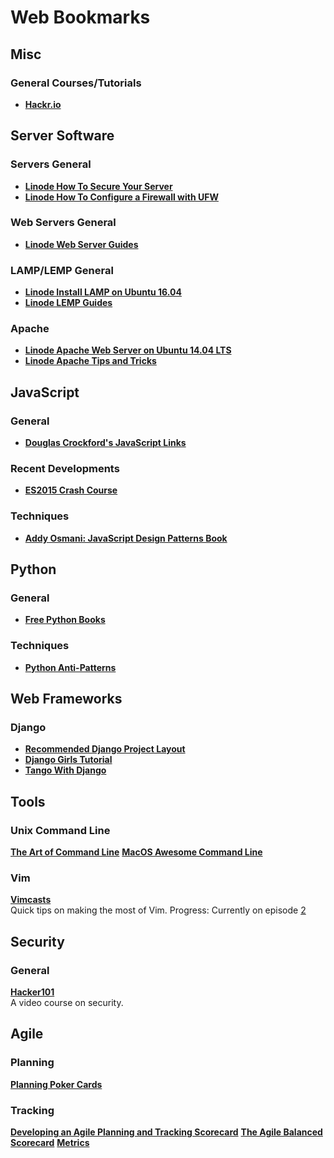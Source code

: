Web Bookmarks
=============

Misc
----

### General Courses/Tutorials ###
- **[Hackr.io][misc_general_01]**


Server Software
---------------

### Servers General ###
- **[Linode How To Secure Your Server][servers_general_01]**
- **[Linode How To Configure a Firewall with UFW][servers_general_02]**

### Web Servers General ###
- **[Linode Web Server Guides][servers_web_01]**

### LAMP/LEMP General ###
- **[Linode Install LAMP on Ubuntu 16.04][servers_lamp_01]**
- **[Linode LEMP Guides][servers_lamp_02]**

### Apache ###
- **[Linode Apache Web Server on Ubuntu 14.04 LTS][servers_apache_01]**
- **[Linode Apache Tips and Tricks][servers_apache_02]**


JavaScript
----------

### General ###
- **[Douglas Crockford's JavaScript Links][javascript_general_01]**

### Recent Developments ###
- **[ES2015 Crash Course][javascript_new_01]**

### Techniques ##
- **[Addy Osmani: JavaScript Design Patterns Book][javascript_techniques_01]**


Python
------

### General ###
- **[Free Python Books][python_general_01]**

### Techniques ###
- **[Python Anti-Patterns][python_techniques_01]**

Web Frameworks
--------------

### Django ###
- **[Recommended Django Project Layout][webframeworks_django_01]**
- **[Django Girls Tutorial][webframeworks_django_02]**
- **[Tango With Django][webframeworks_django_03]**


Tools
-----

### Unix Command Line ###
**[The Art of Command Line][tools_cli_02]**
**[MacOS Awesome Command Line][tools_cli_01]**


### Vim ###

**[Vimcasts][tools_vim_01]**  
Quick tips on making the most of Vim. 
Progress: Currently on episode [2][tools_vim_02]


Security
--------

### General ###

**[Hacker101][security_general_01]**  
A video course on security.


Agile
-----

### Planning ###
**[Planning Poker Cards][agile_planning_01]**

### Tracking ###
**[Developing an Agile Planning and Tracking Scorecard][agile_tracking_01]**
**[The Agile Balanced Scorecard][agile_tracking_02]**
**[Metrics][agile_tracking_03]**



[misc_general_01]: https://hackr.io "Hackr.io: 'Find the Best programming Courses & Tutorials'"


[servers_general_01]: https://www.linode.com/docs/security/securing-your-server "Linode: How to Secure Your Server"
[servers_general_02]: https://www.linode.com/docs/security/firewalls/configure-firewall-with-ufw "Linode: How to Configure a Firewall with UFW"

[servers_web_01]: https://www.linode.com/docs/web-servers "Linode: Web Server Guides"

[servers_lamp_01]: https://www.linode.com/docs/web-servers/lamp/install-lamp-stack-on-ubuntu-16-04 "Linode: How to Install a LAMP Stack on Ubuntu 16.04"
[servers_lamp_02]: https://www.linode.com/docs/web-servers/lemp/ "Linode: LEMP Guides"

[servers_apache_01]: https://www.linode.com/docs/web-servers/apache/apache-web-server-on-ubuntu-14-04 "Linode: Apache Web Server on Ubuntu 14.04 LTS"
[servers_apache_02]: https://www.linode.com/docs/web-servers/apache-tips-and-tricks/ "Linode: Apache Tips & Tricks"


[javascript_general_01]: www.crockford.com/javascript/ "Douglas Crockford: JavaScript [links]"

[javascript_new_01]: https://laracasts.com/series/es6-cliffsnotes "Laracasts: ES2015 Crash Course"

[javascript_techniques_01]: https://addyosmani.com/resources/essentialjsdesignpatterns/book/ "Osmani, Addy: JavaScript Design Patterns Book"


[python_general_01]: https://pythonbooks.revolunet.com "Python Books: The Best Free Python Resources"

[python_techniques_01]: https://github.com/quantifiedcode/python-anti-patterns/tree/master/docs "Quantified Code: Python Anti-Patterns"


[webframeworks_django_01]: https://www.revsys.com/blog/2014/nov/21/recommended-django-project-layout/ "Revsys: Recommended Django Project Layout"
[webframeworks_django_02]: https://tutorial.djangogirls.org/en/index.html "Django Girls Tutorial"
[webframeworks_django_03]: www.tangowithdjango.com "Tango With Django"


[tools_vim_01]: http://vimcasts.org/episodes/page/8/ "Vimcasts: Page 8 (oldest episodes)"
[tools_vim_02]: http://vimcasts.org/episodes/tabs-and-spaces/ "Vimcasts: Episode 2: Tabs and Spaces"

[tools_cli_01]: https://github.com/herrbischoff/awesome-macos-command-line "Awesome MacOS Command Line"
[tools_cli_02]: https://github.com/jlevy/the-art-of-command-line#obscure-but-useful


[security_general_01]: https://www.hacker101.com/sessions/introduction "Hacker101: Introduction"


[agile_planning_01]: https://www.mountaingoatsoftware.com/tools/planning-poker "Mountain Goat Software: Planning Poker Cards"

[agile_tracking_01]: https://www.isixsigma.com/industries/software-it/developing-agile-planning-and-tracking-scorecard/ "i Six Sigma: Developing an Agile Planning and Tracking Scorecard"
[agile_tracking_02]: https://lithespeed.com/the-agile-balanced-scorecard/ "Lithespeed: The Agile Balanced Scorecard"
[agile_tracking_03]: www.scaledagileframework.com/metrics/

